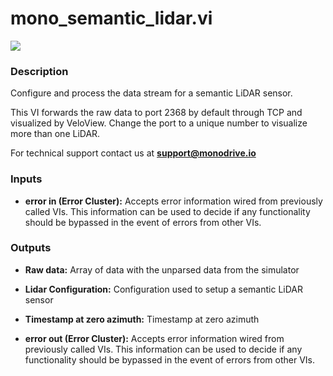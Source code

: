 # mono_semantic_lidar.vi

<p class="img_container">
<img class="lg_img" src="../mono_semantic_lidar.png"/>
</p>

### Description

Configure and process the data stream for a semantic LiDAR sensor. 

This VI forwards the raw data to port 2368 by default through TCP and visualized by VeloView. Change the port to a unique number to visualize more than one LiDAR.

For technical support contact us at <b>support@monodrive.io</b> 

### Inputs

- **error in (Error Cluster):** Accepts error information wired from previously called VIs. This information can be used to decide if any functionality should be bypassed in the event of errors from other VIs. 

### Outputs

- **Raw data:**  Array of data with the unparsed data from the simulator
 

- **Lidar Configuration:**  Configuration used to setup a semantic LiDAR sensor
 

- **Timestamp at zero azimuth:**  Timestamp at zero azimuth
 

- **error out (Error Cluster):** Accepts error information wired from previously called VIs. This information can be used to decide if any functionality should be bypassed in the event of errors from other VIs. 

<p>&nbsp;</p>
